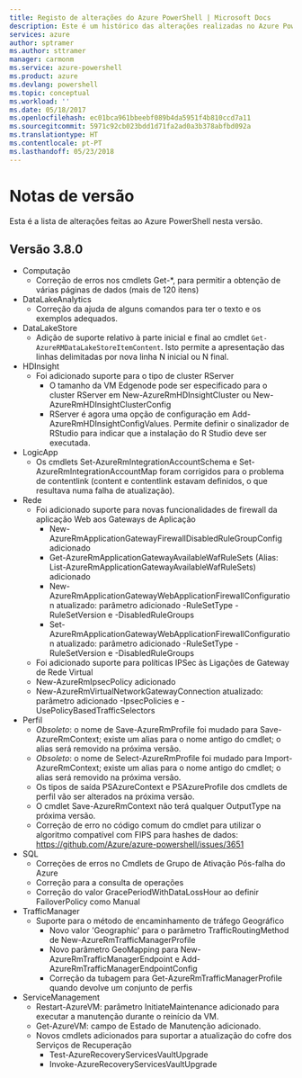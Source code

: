 ```yaml
---
title: Registo de alterações do Azure PowerShell | Microsoft Docs
description: Este é um histórico das alterações realizadas no Azure PowerShell na versão mais recente.
services: azure
author: sptramer
ms.author: sttramer
manager: carmonm
ms.service: azure-powershell
ms.product: azure
ms.devlang: powershell
ms.topic: conceptual
ms.workload: ''
ms.date: 05/18/2017
ms.openlocfilehash: ec01bca961bbeebf089b4da5951f4b810ccd7a11
ms.sourcegitcommit: 5971c92cb023bdd1d71fa2ad0a3b378abfbd092a
ms.translationtype: HT
ms.contentlocale: pt-PT
ms.lasthandoff: 05/23/2018
---
```

# <a name="release-notes"></a>Notas de versão

Esta é a lista de alterações feitas ao Azure PowerShell nesta versão.

## <a name="version-380"></a>Versão 3.8.0
* Computação
  - Correção de erros nos cmdlets Get-*, para permitir a obtenção de várias páginas de dados (mais de 120 itens)
* DataLakeAnalytics
  - Correção da ajuda de alguns comandos para ter o texto e os exemplos adequados.
* DataLakeStore
  - Adição de suporte relativo à parte inicial e final ao cmdlet `Get-AzureRMDataLakeStoreItemContent`. Isto permite a apresentação das linhas delimitadas por nova linha N inicial ou N final.
* HDInsight
  - Foi adicionado suporte para o tipo de cluster RServer
    + O tamanho da VM Edgenode pode ser especificado para o cluster RServer em New-AzureRmHDInsightCluster ou New-AzureRmHDInsightClusterConfig
    + RServer é agora uma opção de configuração em Add-AzureRmHDInsightConfigValues. Permite definir o sinalizador de RStudio para indicar que a instalação do R Studio deve ser executada.
* LogicApp
  - Os cmdlets Set-AzureRmIntegrationAccountSchema e Set-AzureRmIntegrationAccountMap foram corrigidos para o problema de contentlink (content e contentlink estavam definidos, o que resultava numa falha de atualização).
* Rede
  - Foi adicionado suporte para novas funcionalidades de firewall da aplicação Web aos Gateways de Aplicação
    + New-AzureRmApplicationGatewayFirewallDisabledRuleGroupConfig adicionado
    + Get-AzureRmApplicationGatewayAvailableWafRuleSets (Alias: List-AzureRmApplicationGatewayAvailableWafRuleSets) adicionado
    + New-AzureRmApplicationGatewayWebApplicationFirewallConfiguration atualizado: parâmetro adicionado -RuleSetType -RuleSetVersion e -DisabledRuleGroups
    + Set-AzureRmApplicationGatewayWebApplicationFirewallConfiguration atualizado: parâmetro adicionado -RuleSetType -RuleSetVersion e -DisabledRuleGroups
  - Foi adicionado suporte para políticas IPSec às Ligações de Gateway de Rede Virtual
  - New-AzureRmIpsecPolicy adicionado
  - New-AzureRmVirtualNetworkGatewayConnection atualizado: parâmetro adicionado -IpsecPolicies e -UsePolicyBasedTrafficSelectors
* Perfil
  - *Obsoleto*: o nome de Save-AzureRmProfile foi mudado para Save-AzureRmContext; existe um alias para o nome antigo do cmdlet; o alias será removido na próxima versão.
  - *Obsoleto*: o nome de Select-AzureRmProfile foi mudado para Import-AzureRmContext; existe um alias para o nome antigo do cmdlet; o alias será removido na próxima versão.
  - Os tipos de saída PSAzureContext e PSAzureProfile dos cmdlets de perfil vão ser alterados na próxima versão.
  - O cmdlet Save-AzureRmContext não terá qualquer OutputType na próxima versão.
  - Correção de erro no código comum do cmdlet para utilizar o algoritmo compatível com FIPS para hashes de dados: https://github.com/Azure/azure-powershell/issues/3651
* SQL
  - Correções de erros no Cmdlets de Grupo de Ativação Pós-falha do Azure
  - Correção para a consulta de operações
  - Correção do valor GracePeriodWithDataLossHour ao definir FailoverPolicy como Manual
* TrafficManager
  - Suporte para o método de encaminhamento de tráfego Geográfico
    + Novo valor 'Geographic' para o parâmetro TrafficRoutingMethod de New-AzureRmTrafficManagerProfile
    + Novo parâmetro GeoMapping para New-AzureRmTrafficManagerEndpoint e Add-AzureRmTrafficManagerEndpointConfig
    + Correção da tubagem para Get-AzureRmTrafficManagerProfile quando devolve um conjunto de perfis
* ServiceManagement
  - Restart-AzureVM: parâmetro InitiateMaintenance adicionado para executar a manutenção durante o reinício da VM.
  - Get-AzureVM: campo de Estado de Manutenção adicionado.
  - Novos cmdlets adicionados para suportar a atualização do cofre dos Serviços de Recuperação
    + Test-AzureRecoveryServicesVaultUpgrade
    + Invoke-AzureRecoveryServicesVaultUpgrade
